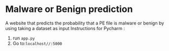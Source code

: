 # Malware or Benign prediction
A website that predicts the probability that a PE file is malware or benign by using taking  a dataset as input
Instructions for Pycharm :
1) run `app.py`
2) Go to:`localhost//:5000`